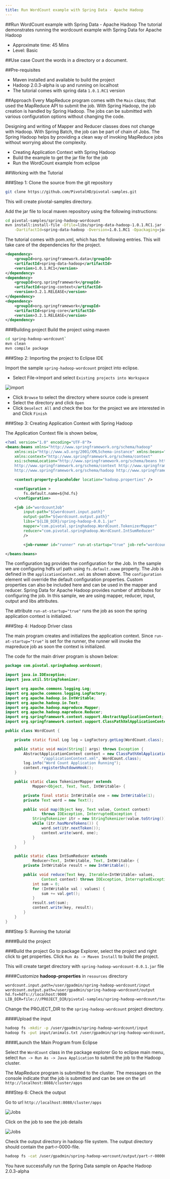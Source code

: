 ```yaml
---
title: Run WordCount example with Spring Data - Apache Hadoop
---
```


##Run WordCount example with Spring Data - Apache Hadoop
The tutorial demonstrates running the wordcount example with Spring Data for Apache Hadoop

* Approximate time: 45 Mins
* Level: Basic

##Use case
Count the words in a directory or a document.

##Pre-requisites
* Maven installed and available to build the project
* Hadoop 2.0.3-alpha is up and running on localhost
* The tutorial comes with spring data `1.0.1.RC1` version

##Approach
Every MapReduce program comes with the `Main` class; that used the MapReduce API to submit the job.
With Spring Hadoop, the job creation is handled by Spring Hadoop. The jobs can be submitted with various configuration options without changing the code. 

Designing and writing of Mapper and Reducer classes does not change with Hadoop. With Spring Batch, the job can be part of chain of Jobs. The Spring Hadoop helps by providing a clean way of invoking MapReduce jobs without worrying about the complexity.

* Creating Application Context with Spring Hadoop
* Build the example to get the jar file for the job
* Run the WordCount example from eclipse

##Working with the Tutorial

###Step 1: Clone the source from the git repository

```bash
git clone https://github.com/PivotalHD/pivotal-samples.git
```
This will create pivotal-samples directory.

Add the jar file to local maven repository using the following instructions:

```bash
cd pivotal-samples/spring-hadoop-wordcount
mvn install:install-file -Dfile=libs/spring-data-hadoop-1.0.1.RC1.jar -DgroupId=org.springframework.data \
    -DartifactId=spring-data-hadoop -Dversion=1.0.1.RC1 -Dpackaging=jar
```

The tutorial comes with pom.xml, which has the following entries. This will take care of the dependencies for the project.

```xml
<dependency>
    <groupId>org.springframework.data</groupId>
    <artifactId>spring-data-hadoop</artifactId>
    <version>1.0.1.RC1</version>
</dependency>
<dependency>
    <groupId>org.springframework</groupId>
    <artifactId>spring-context</artifactId>
    <version>3.2.1.RELEASE</version>
</dependency>
<dependency>
    <groupId>org.springframework</groupId>
    <artifactId>spring-core</artifactId>
    <version>3.2.1.RELEASE</version>
</dependency>
```

###Building project
Build the project using maven

```bash
cd spring-hadoop-wordcount`
mvn clean
mvn compile package
```

###Step 2: Importing the project to Eclipse IDE

Import the sample `spring-hadoop-wordcount` project into eclipse.

* Select File->Import and select `Existing projects into Workspace`

![import](/images/gs/setup/import-maven.png)

* Click `Browse` to select the directory where source code is present
* Select the directory and click `Open`
* Click `Deselect All` and check the box for the project we are interested in and Click `Finish`

###Step 3: Creating Application Context with Spring Hadoop

The Application Context file is shown below,

```xml
<?xml version="1.0" encoding="UTF-8"?>
<beans:beans xmlns="http://www.springframework.org/schema/hadoop"
    xmlns:xsi="http://www.w3.org/2001/XMLSchema-instance" xmlns:beans="http://www.springframework.org/schema/beans"
    xmlns:context="http://www.springframework.org/schema/context"
    xsi:schemaLocation="http://www.springframework.org/schema/beans http://www.springframework.org/schema/beans/spring-beans.xsd
    http://www.springframework.org/schema/context http://www.springframework.org/schema/context/spring-context.xsd
    http://www.springframework.org/schema/hadoop http://www.springframework.org/schema/hadoop/spring-hadoop.xsd">

    <context:property-placeholder location="hadoop.properties" />

    <configuration >
        fs.default.name=${hd.fs}
    </configuration>

    <job id="wordcountJob" 
        input-path="${wordcount.input.path}"
        output-path="${wordcount.output.path}"
        libs="${LIB_DIR}/spring-hadoop-0.0.1.jar"
        mapper="com.pivotal.springhadoop.WordCount.TokenizerMapper"
        reducer="com.pivotal.springhadoop.WordCount.IntSumReducer" 
        />

        <job-runner id="runner" run-at-startup="true" job-ref="wordcountJob" />

</beans:beans>
```

The configuration tag provides the configuration for the Job. In the sample we are configuring hdfs url path using `fs.default.name` property.
The Job is defined in the `applicationContext.xml` as shown above. 
The `configuration` element will override the default configuration properties. Custom properties can also be included here and can be used in the mapper and reducer.
Spring Data for Apache Hadoop provides number of attributes for configuring the job. In this sample, we are using mapper, reducer, input, output and libs attributes. 

The attribute `run-at-startup="true"` runs the job as soon the spring application context is initialized.

###Step 4: Hadoop Driver class

The main program creates and initializes the application context. Since `run-at-startup="true"` is set for the runner, the runner will  invoke the mapreduce job as soon the context is initialized.

The code for the main driver program is shown below:

```java
package com.pivotal.springhadoop.wordcount;

import java.io.IOException;
import java.util.StringTokenizer;

import org.apache.commons.logging.Log;
import org.apache.commons.logging.LogFactory;
import org.apache.hadoop.io.IntWritable;
import org.apache.hadoop.io.Text;
import org.apache.hadoop.mapreduce.Mapper;
import org.apache.hadoop.mapreduce.Reducer;
import org.springframework.context.support.AbstractApplicationContext;
import org.springframework.context.support.ClassPathXmlApplicationContext;

public class WordCount {

    private static final Log log = LogFactory.getLog(WordCount.class);

    public static void main(String[] args) throws Exception {
        AbstractApplicationContext context = new ClassPathXmlApplicationContext(
                "/applicationContext.xml", WordCount.class);
        log.info("Word Count Application Running");
        context.registerShutdownHook();
    }

    public static class TokenizerMapper extends
            Mapper<Object, Text, Text, IntWritable> {

        private final static IntWritable one = new IntWritable(1);
        private Text word = new Text();

        public void map(Object key, Text value, Context context)
                throws IOException, InterruptedException {
            StringTokenizer itr = new StringTokenizer(value.toString());
            while (itr.hasMoreTokens()) {
                word.set(itr.nextToken());
                context.write(word, one);
            }
        }
    }

    public static class IntSumReducer extends
            Reducer<Text, IntWritable, Text, IntWritable> {
        private IntWritable result = new IntWritable();

        public void reduce(Text key, Iterable<IntWritable> values,
                Context context) throws IOException, InterruptedException {
            int sum = 0;
            for (IntWritable val : values) {
                sum += val.get();
            }
            result.set(sum);
            context.write(key, result);
        }
    }
}
```

###Step 5: Running the tutorial

####Build the project

###Build the project
Go to package Explorer, select the project and right click to get properties.
Click `Run As -> Maven Install` to build the project.

This will create target directory with `spring-hadoop-wordcount-0.0.1.jar` file

####Customize **hadoop-properties** in `resources` directory

```xml
wordcount.input.path=/user/gpadmin/spring-hadoop-wordcount/input
wordcount.output.path=/user/gpadmin/spring-hadoop-wordcount/output
hd.fs=hdfs://localhost:9000
LIB_DIR=file:///PROJECT_DIR/pivotal-samples/spring-hadoop-wordcount/target
```
Change the PROJECT_DIR to the `spring-hadoop-wordcount` project directory.

####Upload the input

```bash
hadoop fs -mkdir -p /user/gpadmin/spring-hadoop-wordcount/input
hadoop fs -put input/animals.txt /user/gpadmin/spring-hadoop-wordcount/input
```

####Launch the Main Program from Eclipse

Select the `WordCount` class in the package explorer
Go to eclipse main menu, select `Run -> Run As -> Java Application` to submit the job to the Hadoop cluster.

The MapReduce program is submitted to the cluster. The messages on the console indicate that the job is submitted and can be see on the url `http://localhost:8088/cluster/apps`

###Step 6: Check the output

Go to url `http://localhost:8088/cluster/apps`

![Jobs](/images/gs/spring-hadoop/job.png)

Click on the job to see the job details

![Jobs](/images/gs/spring-hadoop/job-details.png)

Check the output directory in hadoop file system. The output directory should contain the part-r-0000-file.

```bash
hadoop fs -cat /user/gpadmin/spring-hadoop-worcount/output/part-r-00000
```
You have successfully run the Spring Data sample on Apache Hadoop 2.0.3-alpha
